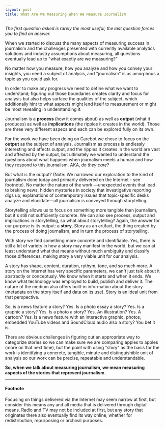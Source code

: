 ```yaml
---
layout: post
title: What Are We Measuring When We Measure Journalism
---
```


*The first question asked is rarely the most useful; the last question forces you to find an answer.*

When we started to discuss the many aspects of measuring success in journalism and the challenges presented with currently available analytics solutions and industry assumptions about measuring, all questions eventually lead up to "what exactly are we measuring?"

No matter how you measure, how you analyze and how you convey your insights, you need a subject of analysis, and "journalism" is as amorphous a topic as you could ask for. 

In order to make any progress we need to define what we want to understand; figuring out those boundaries creates clarity and focus for analysis but also helps surface the qualities of the subject, which additionally hint to what aspects might lend itself to measurement or might be most revealing in understanding it.

Journalism is a **process** (how it comes about) as well as **output** (what it produces) as well as **implications** (the ripples it creates in the world). Those are three very different aspecs and each can be explored fully on its own. 

For the work we have been doing on Carebot we chose to focus on the **output** as the subject of analysis. Journalism as process is endlessly interesting and affects output, and the ripples it creates in the world are vast and affected by the output, but ultimately we wanted to understand the questions about what happens when journalism meets a human and how they respond to this journalism. AKA, *do they care?*

But what is the output? (Note: We narrowed our exploration to the kind of journalism done today and primarily delivered on the Internet - see footnote). No matter the nature of the work —unexpected events that lead to breking news, hidden mysteries in society that investigative reporting digs up, explanations of contemporary issues that topic-specific desks analyze and elucidate—all journalism is conveyed through storytelling.

Storytelling allows us to focus on something more tangible than journalism, but it's still not sufficiently concrete. We can also see process, output and implications in storytelling, so what about storytelling? Again, the answer for our purpose is its output: a **story**. Story as an artifact, the thing created by the process of doing journalism, and in turn the process of storytelling. 

With story we find something more concrete and identifiable. Yes, there is still a lot of variety in how a story may manifest in the world, but we can at least understand what that means without much ambiguity and classify those differences, making story a very viable unit for our analysis.

A story has shape, content, duration, rythym, tone, and so much more. A story on the Internet has very specific parameters, we can't just talk about it abstractly or conceptualy. We know when it starts and when it ends. We know what technology was employed to build, publish and deliver it. The nature of the medium also offers built-in information about the story (metadata on the story itself and data on its use). Story is an ideal unit from that perspective. 

So, is a news feature a story? Yes. Is a photo essay a story? Yes. Is a graphic a story? Yes. Is a photo a story? Yes. An illustration? Yes. A cartoon? Yes. Is a news feature with an interactive graphic, photos, embedded YouTube videos and SoundCloud audio also a story? You bet it is. 

There are obvious challenges in figuring out an appropriate way to categorize stories so we can make sure we are comparing apples to apples (more on that next time), but the point with using "story" as the basis for the work is identifying a concrete, tangible, minute and distinguishible unit of analysis so our work can be precise, repeatable and understandable. 

**So, when we talk about measuring journalism, we mean measuring aspects of the stories that represent journalism.**

- - - 


#### Footnote
Focusing on things delivered via the Internet may seem narrow at first, but consider this means any and all media that is delivered through digital means. Radio and TV may not be included at first, but any story that originates there also eventually find its way online, whether for redistribution, repurposing or archival purposes.

